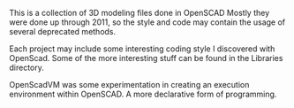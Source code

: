 This is a collection of 3D modeling files done in OpenSCAD
Mostly they were done up through 2011, so the style and code
may contain the usage of several deprecated methods.

Each project may include some interesting coding style I 
discovered with OpenScad.  Some of the more interesting stuff
can be found in the Libraries directory.

OpenScadVM was some experimentation in creating an execution
environment within OpenSCAD.  A more declarative form of programming.


